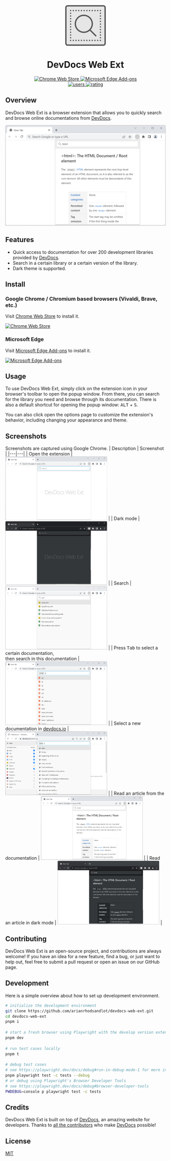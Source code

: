 <p align="center">
  <img src="./docs/images/brandings/logo.png" alt="logo">
</p>

<h1 align="center">DevDocs Web Ext</h1>

<p align="center">
  <a href="https://chrome.google.com/webstore/detail/devdocs-web-ext/kdjoccdpjblcefijcfhnjoljodddedpj">
    <img src="https://img.shields.io/chrome-web-store/v/kdjoccdpjblcefijcfhnjoljodddedpj.svg" alt="Chrome Web Store">
  </a>
  <a href="https://microsoftedge.microsoft.com/addons/detail/devdocs-web-ext/dglcbgdedngbiaaohopncfonhdngodmo">
    <img src="https://img.shields.io/badge/dynamic/json?label=edge%20add-on&prefix=v&query=%24.version&url=https%3A%2F%2Fmicrosoftedge.microsoft.com%2Faddons%2Fgetproductdetailsbycrxid%2Fdglcbgdedngbiaaohopncfonhdngodmo" alt="Microsoft Edge Add-ons">
  </a>
  <br>
  <a href="https://chrome.google.com/webstore/detail/devdocs-web-ext/kdjoccdpjblcefijcfhnjoljodddedpj">
    <img src="https://img.shields.io/chrome-web-store/users/kdjoccdpjblcefijcfhnjoljodddedpj.svg" alt="users">
  </a>
  <a href="https://chrome.google.com/webstore/detail/devdocs-web-ext/kdjoccdpjblcefijcfhnjoljodddedpj">
    <img src="https://img.shields.io/chrome-web-store/stars/kdjoccdpjblcefijcfhnjoljodddedpj.svg" alt="rating">
  </a>
</p>

## Overview
DevDocs Web Ext is a browser extension that allows you to quickly search and browse online documentations from [DevDocs](https://devdocs.io).

<img src='./docs/images/screenshots/popup-doc.png' width='600' alt="popup search scope" />

## Features
+ Quick access to documentation for over 200 development libraries provided by [DevDocs](https://devdocs.io).
+ Search in a certain library or a certain version of the library.
+ Dark theme is supported.

## Install
### Google Chrome / Chromium based browsers (Vivaldi, Brave, etc.)
Visit [Chrome Web Store](https://chrome.google.com/webstore/detail/quick-devdocs/kdjoccdpjblcefijcfhnjoljodddedpj) to install it.

[![Chrome Web Store](https://storage.googleapis.com/web-dev-uploads/image/WlD8wC6g8khYWPJUsQceQkhXSlv1/UV4C4ybeBTsZt43U4xis.png)](https://chrome.google.com/webstore/detail/quick-devdocs/kdjoccdpjblcefijcfhnjoljodddedpj)

### Microsoft Edge
Visit [Microsoft Edge Add-ons](https://microsoftedge.microsoft.com/addons/detail/devdocs-web-ext/dglcbgdedngbiaaohopncfonhdngodmo) to install it.

[![Microsoft Edge Add-ons](https://user-images.githubusercontent.com/72879799/229780441-610f727a-edb4-41e0-a1fb-6593af3d4485.svg)](https://microsoftedge.microsoft.com/addons/detail/devdocs-web-ext/dglcbgdedngbiaaohopncfonhdngodmo)

## Usage
To use DevDocs Web Ext, simply click on the extension icon in your browser's toolbar to open the popup window. From there, you can search for the library you need and browse through its documentation. There is also a default shortcut for opening the popup window: <kbd>ALT</kbd> + <kbd>S</kbd>.

You can also click open the options page to customize the extension's behavior, including changing your appearance and theme.

## Screenshots
Screenshots are captured using Google Chrome.
| Description | Screenshot |
|---|---|
| Open the extension | <img src="./docs/images/screenshots/popup.png" width="320" height="200"> |
| Dark mode | <img src="./docs/images/screenshots/popup-dark.png" width="320" height="200"> |
| Search | <img src="./docs/images/screenshots/popup-search.png" width="320" height="200"> |
| Press <kbd>Tab</kbd> to select a certain documentation, <br> then search in this documentation | <img src="./docs/images/screenshots/popup-search-scope.png" width="320" height="200"> |
| Select a new documentation in [devdocs.io](https://devdocs.io) | <img src="./docs/images/screenshots/popup-new-scope.png" width="320" height="200"> |
| Read an article from the documentation | <img src="./docs/images/screenshots/popup-doc.png" width="320" height="200"> |
| Read an article in dark mode | <img src="./docs/images/screenshots/popup-doc-dark.png" width="320" height="200"> |

## Contributing
DevDocs Web Ext is an open-source project, and contributions are always welcome! If you have an idea for a new feature, find a bug, or just want to help out, feel free to submit a pull request or open an issue on our GitHub page.

## Development

Here is a simple overview about how to set up development environment.
```sh
# initialize the development environment
git clone https://github.com/arianrhodsandlot/devdocs-web-ext.git
cd devdocs-web-ext
pnpm i

# start a fresh browser using Playwright with the develop version extension installed
pnpm dev

# run test cases locally
pnpm t

# debug test cases
# see https://playwright.dev/docs/debug#run-in-debug-mode-1 for more information about Playwright
pnpm playwright test -c tests --debug
# or debug using Playwright's Browser Developer Tools
# see https://playwright.dev/docs/debug#browser-developer-tools
PWDEBUG=console p playwright test -c tests
```

## Credits
DevDocs Web Ext is built on top of [DevDocs](https://devdocs.io), an amazing website for developers. Thanks to [all the contributors](https://github.com/freeCodeCamp/devdocs/graphs/contributors) who make [DevDocs](https://devdocs.io) possible!

## License

[MIT](license)
